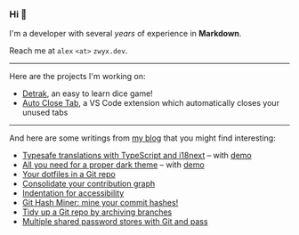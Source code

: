 ### Hi 👋

I'm a developer with several _years_ of experience in **Markdown**.

Reach me at `alex` `<at>` `zwyx.dev`.

---

Here are the projects I'm working on:

- [Detrak](https://detrak.net), an easy to learn dice game!
- [Auto Close Tab](https://marketplace.visualstudio.com/items?itemName=Zwyx.autoclosetabs), a VS Code extension which automatically closes your unused tabs

---

And here are some writings from [my blog](https://zwyx.dev) that you might find interesting:

<!--START_SECTION:feed-->

- [Typesafe translations with TypeScript and i18next](https://zwyx.dev/blog/typesafe-translations) – with [demo](https://github.com/zwyx/typesafe-translations)
- [All you need for a proper dark theme](https://zwyx.dev/blog/proper-dark-theme) – with [demo](https://zwyx.github.io/proper-dark-theme)
- [Your dotfiles in a Git repo](https://zwyx.dev/blog/your-dotfiles-in-a-git-repo)
- [Consolidate your contribution graph](https://zwyx.dev/blog/own-contribution-graph)
- [Indentation for accessibility](https://zwyx.dev/blog/indentation-for-accessibility)
- [Git Hash Miner: mine your commit hashes!](https://zwyx.dev/blog/git-hash-miner)
- [Tidy up a Git repo by archiving branches](https://zwyx.dev/blog/archiving-git-branches)
- [Multiple shared password stores with Git and pass](https://zwyx.dev/blog/shared-password-stores)
<!--END_SECTION:feed-->

<!-- <div align="center">

[![Visitors](https://api.visitorbadge.io/api/visitors?path=github.com%2FZwyx&labelColor=%23555555&countColor=%236280a6&style=flat&labelStyle=none)](https://visitorbadge.io/status?path=github.com%2FZwyx)

</div> -->
